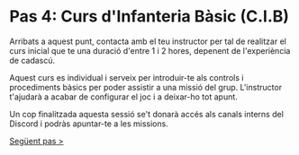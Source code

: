 # Pas 4: Curs d'Infanteria Bàsic (C.I.B)

Arribats a aquest punt, contacta amb el teu instructor per tal de realitzar el curs inicial que te una duració d'entre 1 i 2 hores, depenent de l'experiència de cadascú.

Aquest curs es individual i serveix per introduir-te als controls i procediments bàsics per poder assistir a una missió del grup. L'instructor t'ajudarà a acabar de configurar el joc i a deixar-ho tot apunt.

Un cop finalitzada aquesta sessió se't donarà accés als canals interns del Discord i podràs apuntar-te a les missions.

[Següent pas >](http://arma.cavallersdelcel.cat/gn/marine)
